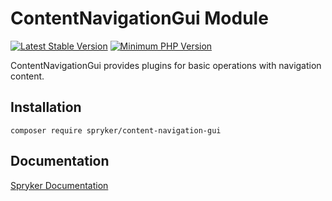 # ContentNavigationGui Module
[![Latest Stable Version](https://poser.pugx.org/spryker/content-navigation-gui/v/stable.svg)](https://packagist.org/packages/spryker/content-navigation-gui)
[![Minimum PHP Version](https://img.shields.io/badge/php-%3E%3D%208.3-8892BF.svg)](https://php.net/)

ContentNavigationGui provides plugins for basic operations with navigation content.

## Installation

```
composer require spryker/content-navigation-gui
```

## Documentation

[Spryker Documentation](https://docs.spryker.com)
